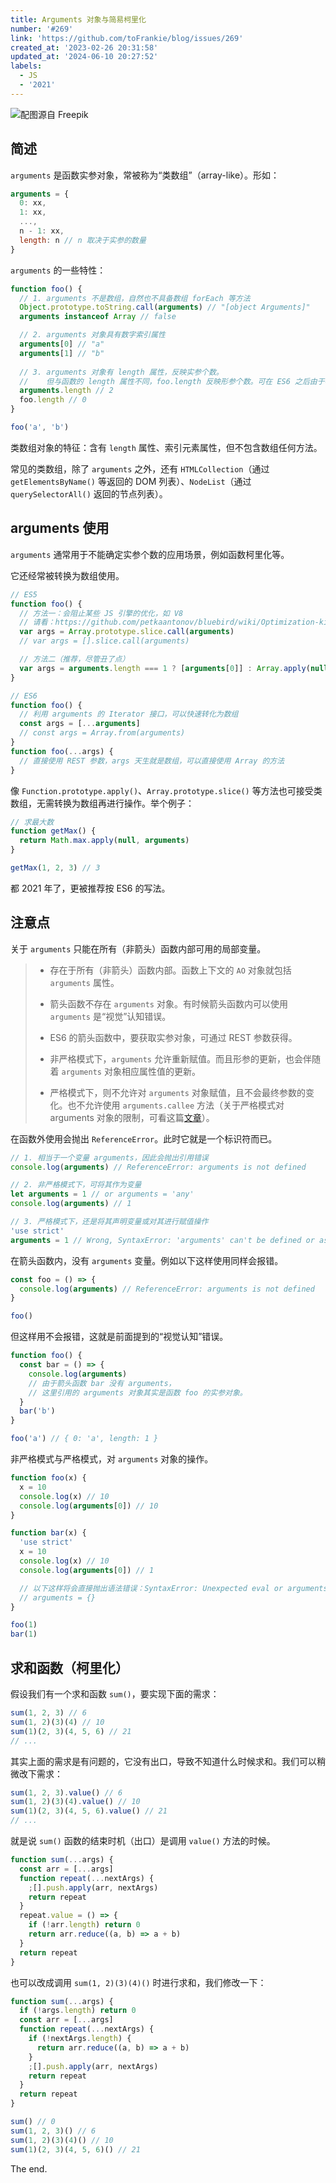 ```yaml
---
title: Arguments 对象与简易柯里化
number: '#269'
link: 'https://github.com/toFrankie/blog/issues/269'
created_at: '2023-02-26 20:31:58'
updated_at: '2024-06-10 20:27:52'
labels:
  - JS
  - '2021'
---
```

![配图源自 Freepik](https://upload-images.jianshu.io/upload_images/5128488-41d0c7b82d1a5a3c.jpg?imageMogr2/auto-orient/strip%7CimageView2/2/w/1240)


## 简述

`arguments` 是函数实参对象，常被称为“类数组”（array-like）。形如：

```js
arguments = {
  0: xx,
  1: xx,
  ...,
  n - 1: xx,
  length: n // n 取决于实参的数量
}
```

`arguments` 的一些特性：

```js
function foo() {
  // 1. arguments 不是数组，自然也不具备数组 forEach 等方法
  Object.prototype.toString.call(arguments) // "[object Arguments]"
  arguments instanceof Array // false

  // 2. arguments 对象具有数字索引属性
  arguments[0] // "a"
  arguments[1] // "b"
  
  // 3. arguments 对象有 length 属性，反映实参个数。
  //    但与函数的 length 属性不同，foo.length 反映形参个数。可在 ES6 之后由于参数默认值、REST 参数等新特性，使 foo.length 变得不可靠
  arguments.length // 2
  foo.length // 0
}

foo('a', 'b')
```

类数组对象的特征：含有 `length` 属性、索引元素属性，但不包含数组任何方法。

常见的类数组，除了 `arguments` 之外，还有 `HTMLCollection`（通过 `getElementsByName()` 等返回的 DOM 列表）、`NodeList`（通过 `querySelectorAll()` 返回的节点列表）。

## arguments 使用

`arguments` 通常用于不能确定实参个数的应用场景，例如函数柯里化等。

它还经常被转换为数组使用。

```js
// ES5
function foo() {
  // 方法一：会阻止某些 JS 引擎的优化，如 V8
  // 请看：https://github.com/petkaantonov/bluebird/wiki/Optimization-killers#3-managing-arguments
  var args = Array.prototype.slice.call(arguments) 
  // var args = [].slice.call(arguments)

  // 方法二（推荐，尽管丑了点）
  var args = arguments.length === 1 ? [arguments[0]] : Array.apply(null, arguments)
}

// ES6
function foo() {
  // 利用 arguments 的 Iterator 接口，可以快速转化为数组
  const args = [...arguments]
  // const args = Array.from(arguments)
}
function foo(...args) {
  // 直接使用 REST 参数，args 天生就是数组，可以直接使用 Array 的方法
}
```

像 `Function.prototype.apply()`、`Array.prototype.slice()` 等方法也可接受类数组，无需转换为数组再进行操作。举个例子：

```js
// 求最大数
function getMax() {
  return Math.max.apply(null, arguments)
}

getMax(1, 2, 3) // 3
```

都 2021 年了，更被推荐按 ES6 的写法。

## 注意点

关于 `arguments` 只能在所有（非箭头）函数内部可用的局部变量。

> * 存在于所有（非箭头）函数内部。函数上下文的 `AO` 对象就包括 `arguments` 属性。
>
> * 箭头函数不存在 `arguments` 对象。有时候箭头函数内可以使用 `arguments` 是“视觉”认知错误。
> * ES6 的箭头函数中，要获取实参对象，可通过 REST 参数获得。
> * 非严格模式下，`arguments` 允许重新赋值。而且形参的更新，也会伴随着 `arguments` 对象相应属性值的更新。
> * 严格模式下，则不允许对 `arguments` 对象赋值，且不会最终参数的变化。也不允许使用 `arguments.callee` 方法（关于严格模式对 arguments 对象的限制，可看这篇[文章](https://github.com/toFrankie/blog/issues/232)）。

在函数外使用会抛出 `ReferenceError`。此时它就是一个标识符而已。

```js
// 1. 相当于一个变量 arguments，因此会抛出引用错误
console.log(arguments) // ReferenceError: arguments is not defined

// 2. 非严格模式下，可将其作为变量
let arguments = 1 // or arguments = 'any'
console.log(arguments) // 1

// 3. 严格模式下，还是将其声明变量或对其进行赋值操作
'use strict'
arguments = 1 // Wrong, SyntaxError: 'arguments' can't be defined or assigned to in strict mode code
```

在箭头函数内，没有 `arguments` 变量。例如以下这样使用同样会报错。

```js
const foo = () => {
  console.log(arguments) // ReferenceError: arguments is not defined
}

foo()
```

但这样用不会报错，这就是前面提到的“视觉认知”错误。

```js
function foo() {
  const bar = () => {
    console.log(arguments) 
    // 由于箭头函数 bar 没有 arguments，
    // 这里引用的 arguments 对象其实是函数 foo 的实参对象。
  }
  bar('b')
}

foo('a') // { 0: 'a', length: 1 }
```

非严格模式与严格模式，对 `arguments` 对象的操作。

```js
function foo(x) {
  x = 10
  console.log(x) // 10
  console.log(arguments[0]) // 10
}

function bar(x) {
  'use strict'
  x = 10
  console.log(x) // 10
  console.log(arguments[0]) // 1

  // 以下这样将会直接抛出语法错误：SyntaxError: Unexpected eval or arguments in strict mode
  // arguments = {}
}

foo(1)
bar(1)
```

## 求和函数（柯里化）

假设我们有一个求和函数 `sum()`，要实现下面的需求：

```js
sum(1, 2, 3) // 6
sum(1, 2)(3)(4) // 10
sum(1)(2, 3)(4, 5, 6) // 21
// ...
```

其实上面的需求是有问题的，它没有出口，导致不知道什么时候求和。我们可以稍微改下需求：

```js
sum(1, 2, 3).value() // 6
sum(1, 2)(3)(4).value() // 10
sum(1)(2, 3)(4, 5, 6).value() // 21
// ...
```

就是说 `sum()` 函数的结束时机（出口）是调用 `value()` 方法的时候。

```js
function sum(...args) {
  const arr = [...args]
  function repeat(...nextArgs) {
    ;[].push.apply(arr, nextArgs)
    return repeat
  }
  repeat.value = () => {
    if (!arr.length) return 0
    return arr.reduce((a, b) => a + b)
  }
  return repeat
}
```

也可以改成调用 `sum(1, 2)(3)(4)()` 时进行求和，我们修改一下：

```js
function sum(...args) {
  if (!args.length) return 0
  const arr = [...args]
  function repeat(...nextArgs) {
    if (!nextArgs.length) {
      return arr.reduce((a, b) => a + b)
    }
    ;[].push.apply(arr, nextArgs)
    return repeat
  }
  return repeat
}

sum() // 0
sum(1, 2, 3)() // 6
sum(1, 2)(3)(4)() // 10
sum(1)(2, 3)(4, 5, 6)() // 21
```

The end.
